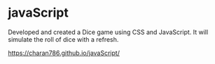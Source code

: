 # javaScript

Developed and created a Dice game using CSS and JavaScript. It will simulate the roll of dice with a refresh.

https://charan786.github.io/javaScript/
